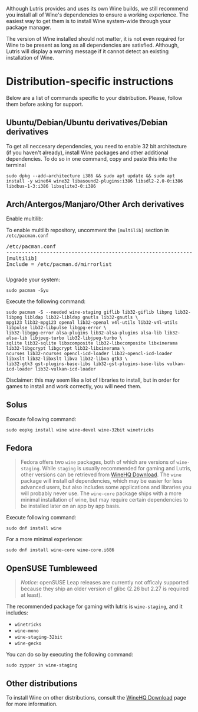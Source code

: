 Although Lutris provides and uses its own Wine builds, we still recommend you install all of Wine's dependencies to ensure a working experience. The easiest way to get them is to install Wine system-wide through your package manager.

The version of Wine installed should not matter, it is not even required for Wine to be present as long as all dependencies are satisfied. Although, Lutris will display a warning message if it cannot detect an existing installation of Wine.

# Distribution-specific instructions

Below are a list of commands specific to your distribution. Please, follow them before asking for support.

## Ubuntu/Debian/Ubuntu derivatives/Debian derivatives

To get all neccesary dependencies, you need to enable 32 bit architecture (if you haven't already), install Wine packages and other additional dependencies.
To do so in one command, copy and paste this into the terminal

    sudo dpkg --add-architecture i386 && sudo apt update && sudo apt install -y wine64 wine32 libasound2-plugins:i386 libsdl2-2.0-0:i386 libdbus-1-3:i386 libsqlite3-0:i386

##  Arch/Antergos/Manjaro/Other Arch derivatives

Enable multilib:

To enable multilib repository, uncomment the `[multilib]` section in `/etc/pacman.conf`

<pre style="margin-bottom: 0; border-bottom:none; padding-bottom:0.8em;">/etc/pacman.conf
--------------------------------------------------------------------------------------
[multilib]
Include = /etc/pacman.d/mirrorlist</pre>

Upgrade your system:

    sudo pacman -Syu 

Execute the following command:

```
sudo pacman -S --needed wine-staging giflib lib32-giflib libpng lib32-libpng libldap lib32-libldap gnutls lib32-gnutls \
mpg123 lib32-mpg123 openal lib32-openal v4l-utils lib32-v4l-utils libpulse lib32-libpulse libgpg-error \
lib32-libgpg-error alsa-plugins lib32-alsa-plugins alsa-lib lib32-alsa-lib libjpeg-turbo lib32-libjpeg-turbo \
sqlite lib32-sqlite libxcomposite lib32-libxcomposite libxinerama lib32-libgcrypt libgcrypt lib32-libxinerama \
ncurses lib32-ncurses opencl-icd-loader lib32-opencl-icd-loader libxslt lib32-libxslt libva lib32-libva gtk3 \
lib32-gtk3 gst-plugins-base-libs lib32-gst-plugins-base-libs vulkan-icd-loader lib32-vulkan-icd-loader
```

Disclaimer: this may seem like a lot of libraries to install, but in order for games to install and work correctly, you will need them.

## Solus

Execute following command:

    sudo eopkg install wine wine-devel wine-32bit winetricks
    
## Fedora

>Fedora offers two `wine` packages, both of which are versions of `wine-staging`. While `staging` is usually recommended for gaming and Lutris, other versions can be retrieved from [WineHQ Download](https://wiki.winehq.org/Download). The `wine` package will install *all* dependencies, which may be easier for less advanced users, but also includes some applications and libraries you will probably never use. The `wine-core` package ships with a more minimal installation of wine, but may require certain dependencies to be installed later on an app by app basis.

Execute following command:

    sudo dnf install wine
    
For a more minimal experience:

    sudo dnf install wine-core wine-core.i686

## OpenSUSE Tumbleweed

> *Notice:* openSUSE Leap releases are currently not officaly supported because they ship an older version of glibc (2.26 but 2.27 is required at least).

The recommended package for gaming with lutris is `wine-staging`, and it includes: 
- `winetricks`
- `wine-mono`
- `wine-staging-32bit`
- `wine-gecko`

You can do so by executing the following command:

```sudo zypper in wine-staging```

## Other distributions

To install Wine on other distributions, consult the [WineHQ Download](https://wiki.winehq.org/Download) page for more information.
